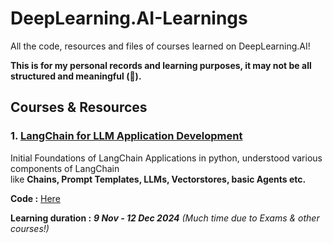 # DeepLearning.AI-Learnings
All the code, resources and files of courses learned on DeepLearning.AI!

**This is for my personal records and learning purposes, it may not be all structured and meaningful (👀).**


## Courses & Resources

### 1. [LangChain for LLM Application Development](https://www.deeplearning.ai/short-courses/langchain-for-llm-application-development/)

Initial Foundations of LangChain Applications in python, understood various components of LangChain \
like **Chains, Prompt Templates, LLMs, Vectorstores, basic Agents etc.**

**Code :** [Here](./LangChain%20for%20LLM%20Apps/)

**Learning duration :** ***9 Nov - 12 Dec 2024*** *(Much time due to Exams & other courses!)*